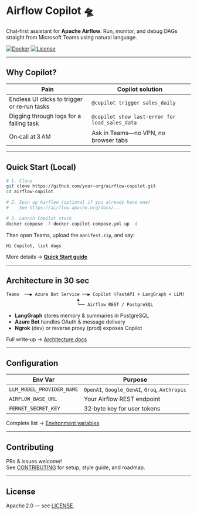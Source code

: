 # Airflow Copilot 🛸

Chat‑first assistant for **Apache Airflow**. Run, monitor, and debug DAGs straight from Microsoft Teams using natural language.

[![Docker](https://img.shields.io/badge/Run%20with-Docker-blue)](deployment/docker-deployment.md)
[![License](https://img.shields.io/github/license/your-org/airflow-copilot)](license.md)

---

## Why Copilot?

| Pain | Copilot solution |
|------|------------------|
| Endless UI clicks to trigger or re‑run tasks | `@copilot trigger sales_daily` |
| Digging through logs for a failing task | `@copilot show last‑error for load_sales_data` |
| On‑call at 3 AM | Ask in Teams—no VPN, no browser tabs |

---

## Quick Start (Local)

```bash
# 1. Clone
git clone https://github.com/your-org/airflow-copilot.git
cd airflow-copilot

# 2. Spin up Airflow (optional if you already have one)
#    See https://airflow.apache.org/docs/...

# 3. Launch Copilot stack
docker compose -f docker-copilot-compose.yml up -d
```

Then open Teams, upload the `manifest.zip`, and say:

```
Hi Copilot, list dags
```

More details → **[Quick Start guide](docs/quickstart/getting_started.md)**

---

## Architecture in 30 sec

```
Teams  ──▶ Azure Bot Service ──▶ Copilot (FastAPI + LangGraph + LLM)
                           ▲
                           └── Airflow REST / PostgreSQL
```

- **LangGraph** stores memory & summaries in PostgreSQL  
- **Azure Bot** handles OAuth & message delivery  
- **Ngrok** (dev) or reverse proxy (prod) exposes Copilot

Full write‑up → [Architecture docs](docs/architecture/architecture.md)

---

## Configuration

| Env Var | Purpose |
|---------|---------|
| `LLM_MODEL_PROVIDER_NAME` | `OpenAI`, `Google_GenAI`, `Groq`, `Anthropic` |
| `AIRFLOW_BASE_URL` | Your Airflow REST endpoint |
| `FERNET_SECRET_KEY` | 32‑byte key for user tokens |

Complete list → [Environment variables](docs/configuration/environment_variables.md)

---

## Contributing

PRs & issues welcome!  
See [CONTRIBUTING](docs/contributing.md) for setup, style guide, and roadmap.

---

## License

Apache 2.0 — see [LICENSE](docs/license.md).
